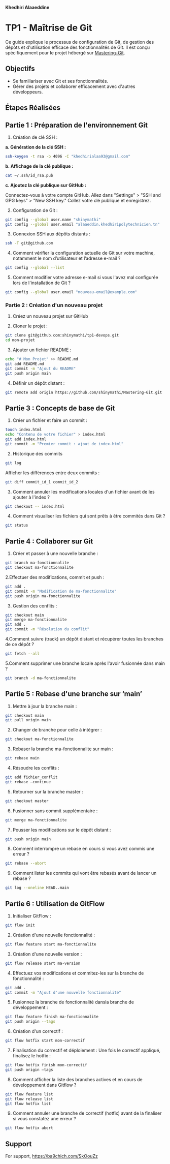 
**Khedhiri Alaaeddine** 

# TP1 - Maîtrise de Git

Ce guide explique le processus de configuration de Git, de gestion des dépôts et d'utilisation efficace des fonctionnalités de Git. Il est conçu spécifiquement pour le projet hébergé sur 
[Mastering-Git](https://github.com/shinymathi/tp1-devops).

## Objectifs
- Se familiariser avec Git et ses fonctionnalités.
- Gérer des projets et collaborer efficacement avec d'autres développeurs.

## Étapes Réalisées

## Partie 1 : Préparation de l'environnement Git
1. Création de clé SSH : 

**a. Génération de la clé SSH :**

   ```bash
   ssh-keygen -t rsa -b 4096 -C "khedhirialaa93@gmail.com"
   ```
**b. Affichage de la clé publique :**
 ```bash
cat ~/.ssh/id_rsa.pub

   ```
**c. Ajoutez la clé publique sur GitHub  :**

Connectez-vous à votre compte GitHub.
Allez dans "Settings" > "SSH and GPG keys" > "New SSH key."
Collez votre clé publique et enregistrez.

2. Configuration de Git : 
```bash
git config --global user.name "shinymathi"
git config --global user.email "alaaeddin.khedhiripolytechnicien.tn"
```
3. Connexion SSH aux dépôts distants : 
```bash
ssh -T git@github.com
```
4. Comment vérifier la configuration actuelle de Git sur votre machine, notamment le nom d’utilisateur et l’adresse e-mail ?

```bash
git config --global --list
```
5. Comment modifier votre adresse e-mail si vous l'avez mal configurée lors de l'installation de Git ?
```bash
git config --global user.email "nouveau-email@example.com"
```
### Partie 2 : Création d'un nouveau projet

1. Créez un nouveau projet sur GitHub

2. Cloner le projet :

```bash
git clone git@github.com:shinymathi/tp1-devops.git
cd mon-projet
```
3. Ajouter un fichier README  :
```bash
echo "# Mon Projet" >> README.md
git add README.md
git commit -m "Ajout du README"
git push origin main
```
4. Définir un dépôt distant : 
```bash
git remote add origin https://github.com/shinymathi/Mastering-Git.git
```
## Partie 3 : Concepts de base de Git

1. Créer un fichier et faire un commit :
```bash
touch index.html
echo "Contenu de votre fichier" > index.html
git add index.html
git commit -m "Premier commit : ajout de index.html"
```
2. Historique des commits
```bash
git log
```
Afficher les différences entre deux commits : 
```bash
git diff commit_id_1 commit_id_2
```
3. Comment annuler les modifications locales d'un fichier avant de les ajouter à l'index ?
```bash
git checkout -- index.html
```
4. Comment visualiser les fichiers qui sont prêts à être commités dans Git  ?
```bash
git status
```

## Partie 4 : Collaborer sur Git

1. Créer et passer à une nouvelle branche :
```bash
git branch ma-fonctionnalite
git checkout ma-fonctionnalite
```

2.Effectuer des modifications, commit et push :
```bash
git add .
git commit -m "Modification de ma-fonctionnalite"
git push origin ma-fonctionnalite
``` 
3. Gestion des conflits :
```bash
git checkout main
git merge ma-fonctionnalite
git add .
git commit -m "Résolution du conflit"
``` 

4.Comment suivre (track) un dépôt distant et récupérer toutes les branches de ce dépôt ?
```bash
git fetch --all
``` 

5.Comment supprimer une branche locale après l'avoir fusionnée dans main ?
```bash
git branch -d ma-fonctionnalite
``` 
## Partie 5 : Rebase d'une branche sur ‘main’
1. Mettre à jour la branche main :
```bash
git checkout main
git pull origin main
``` 
2. Changer de branche pour celle à intégrer :
```bash
git checkout ma-fonctionnalite
```
3. Rebaser la branche ma-fonctionnalite sur main :
```bash
git rebase main
```
4. Résoudre les conflits  :
```bash
git add fichier_conflit
git rebase –continue
```
5. Retourner sur la branche master :
```bash
git checkout master
```
6. Fusionner sans commit supplémentaire :
```bash
git merge ma-fonctionnalite
```
7. Pousser les modifications sur le dépôt distant :
```bash
git push origin main
```
8. Comment interrompre un rebase en cours si vous avez commis une erreur ?
```bash
git rebase --abort
```
9. Comment lister les commits qui vont être rebasés avant de lancer un rebase ?
```bash
git log --oneline HEAD..main
```

## Partie 6 : Utilisation de GitFlow

1. Initialiser GitFlow :
```bash
git flow init
```
2. Création d'une nouvelle fonctionnalité :
```bash
git flow feature start ma-fonctionnalite
```
3. Création d'une nouvelle version :
```bash
git flow release start ma-version
```
4. Effectuez vos modifications et commitez-les sur la branche de fonctionnalité :
```bash
git add .
git commit -m "Ajout d'une nouvelle fonctionnalité"
```
5. Fusionnez la branche de fonctionnalité dansla branche de développement :
```bash
git flow feature finish ma-fonctionnalite
git push origin --tags
```
6. Création d'un correctif :
```bash
git flow hotfix start mon-correctif
```
7. Finalisation du correctif et déploiement :
Une fois le correctif appliqué, finalisez le hotfix :
```bash
git flow hotfix finish mon-correctif
git push origin –tags
```
8. Comment afficher la liste des branches actives et en cours de développement dans Gitflow ?
```bash
git flow feature list
git flow release list
git flow hotfix list
```

9. Comment annuler une branche de correctif (hotfix) avant de la finaliser si vous constatez une erreur ?
```bash
git flow hotfix abort
```
## Support

For support, https://ba9chich.com/SkOouZz
